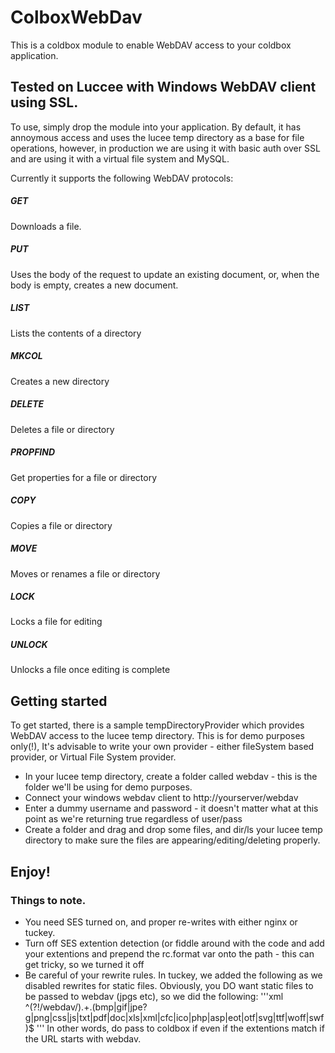 # ColboxWebDav

This is a coldbox module to enable WebDAV access to your coldbox application.

## Tested on Luccee with Windows WebDAV client using SSL.

To use, simply drop the module into your application. By default, it has annoymous access and uses the lucee temp directory as
a base for file operations, however, in production we are using it with basic auth over SSL and are using it with a virtual
file system and MySQL.

Currently it supports the following WebDAV protocols:

##### GET
Downloads a file.

##### PUT
Uses the body of the request to update an existing document, or, when the body is empty, creates a new document.

##### LIST
Lists the contents of a directory

##### MKCOL
Creates a new directory

##### DELETE
Deletes a file or directory

##### PROPFIND
Get properties for a file or directory

##### COPY
Copies a file or directory

##### MOVE
Moves or renames a file or directory

##### LOCK
Locks a file for editing

##### UNLOCK
Unlocks a file once editing is complete

## Getting started

To get started, there is a sample tempDirectoryProvider which provides WebDAV access to the lucee temp directory. This is for demo purposes only(!),
It's advisable to write your own provider - either fileSystem based provider, or Virtual File System provider.

* In your lucee temp directory, create a folder called webdav - this is the folder we'll be using for demo purposes.
* Connect your windows webdav client to http://yourserver/webdav
* Enter a dummy username and password - it doesn't matter what at this point as we're returning true regardless of user/pass
* Create a folder and drag and drop some files, and dir/ls your lucee temp directory to make sure the files are appearing/editing/deleting properly.

## Enjoy!

### Things to note.

* You need SES turned on, and proper re-writes with either nginx or tuckey.
* Turn off SES extention detection (or fiddle around with the code and add your extentions and prepend the rc.format var onto the path - this can get tricky, so we turned it off
* Be careful of your rewrite rules. In tuckey, we added the following as we disabled rewrites for static files. Obviously, you DO want static files to be passed to webdav (jpgs etc), so we did the following:
'''xml
<condition type="request-uri" operator="notequal">^(?!\/webdav\/).+\.(bmp|gif|jpe?g|png|css|js|txt|pdf|doc|xls|xml|cfc|ico|php|asp|eot|otf|svg|ttf|woff|swf)$</condition>
'''
In other words, do pass to coldbox if even if the extentions match if the URL starts with webdav.
